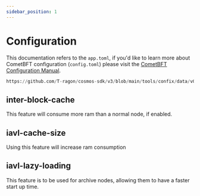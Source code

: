 ```yaml
---
sidebar_position: 1
---
```


# Configuration

This documentation refers to the `app.toml`, if you'd like to learn more about CometBFT configuration (`config.toml`) please visit the [CometBFT Configuration Manual](https://docs.cometbft.com/v1.0/references/config/).

<!-- the following is not a python reference, however syntax coloring makes the file more readable in the docs -->
```python reference
https://github.com/T-ragon/cosmos-sdk/v3/blob/main/tools/confix/data/v0.47-app.toml 
```

## inter-block-cache

This feature will consume more ram than a normal node, if enabled.

## iavl-cache-size

Using this feature will increase ram consumption

## iavl-lazy-loading

This feature is to be used for archive nodes, allowing them to have a faster start up time. 
